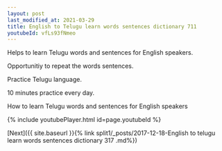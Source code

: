 ```yaml
---
layout: post
last_modified_at: 2021-03-29
title: English to Telugu learn words sentences dictionary 711 
youtubeId: vfLs93fNmeo
---
```

 
 
Helps to learn Telugu words and sentences for English speakers.

Opportunitiy to repeat the words sentences. 

Practice Telugu language. 
 
10 minutes practice every day. 
 
How to learn Telugu words and sentences for English speakers 
 
{% include youtubePlayer.html id=page.youtubeId %}
 
 
[Next]({{ site.baseurl }}{% link  split1/_posts/2017-12-18-English to telugu learn words sentences dictionary 317 .md%})
 
